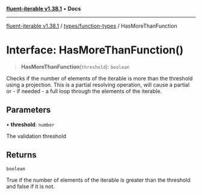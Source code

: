 [**fluent-iterable v1.38.1**](../../../README.md) • **Docs**

***

[fluent-iterable v1.38.1](../../../README.md) / [types/function-types](../README.md) / HasMoreThanFunction

# Interface: HasMoreThanFunction()

> **HasMoreThanFunction**(`threshold`): `boolean`

Checks if the number of elements of the iterable is more than the threshold using a projection. This is a partial resolving operation, will cause a partial or - if needed - a full loop through the elements of the iterable.

## Parameters

• **threshold**: `number`

The validation threshold

## Returns

`boolean`

True if the number of elements of the iterable is greater than the threshold and false if it is not.
